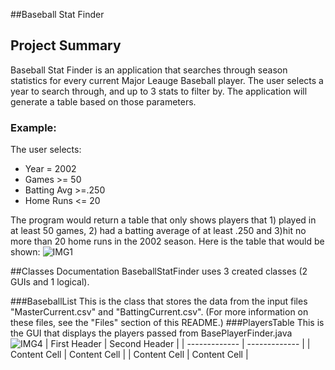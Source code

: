 ##Baseball Stat Finder

## Project Summary

Baseball Stat Finder is an application that searches through season statistics for every current Major Leauge Baseball player. The user selects a year to search through, and up to 3 stats to filter by. The application will generate a table based on those parameters. 

### Example:
  
  The user selects: 
  - Year = 2002
  - Games >= 50
  - Batting Avg >=.250
  - Home Runs <= 20
  
The program would return a table that only shows players that 1) played in at least 50 games, 2) had a batting average of at least .250 and 3)hit no more than 20 home runs in the 2002 season. Here is the table that would be shown: ![IMG1](http://i.imgur.com/3EY0ULt.png)




##Classes Documentation
BaseballStatFinder uses 3 created classes (2 GUIs and 1 logical). 

###BaseballList
This is the class that stores the data from the input files "MasterCurrent.csv" and "BattingCurrent.csv". (For more information on these files, see the "Files" section of this README.) 
###PlayersTable
This is the GUI that displays the players passed from BasePlayerFinder.java
![IMG4](http://i.imgur.com/ozY1TXO.png)
| First Header  | Second Header |
| ------------- | ------------- |
| Content Cell  | Content Cell  |
| Content Cell  | Content Cell  |








